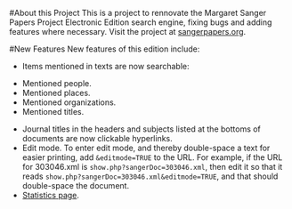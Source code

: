 #About this Project
This is a project to rennovate the Margaret Sanger Papers Project Electronic Edition search engine, fixing bugs and adding features where necessary. Visit the project at [sangerpapers.org](http://sangerpapers.org/sanger/app/documents/search.php).

#New Features
New features of this edition include: 
 * Items mentioned in texts are now searchable: 
  - Mentioned people. 
  - Mentioned places. 
  - Mentioned organizations. 
  - Mentioned titles.
 * Journal titles in the headers and subjects listed at the bottoms of documents are now clickable hyperlinks. 
 * Edit mode. To enter edit mode, and thereby double-space a text for easier printing, add `&editmode=TRUE` to the URL. For example, if the URL for 303046.xml is `show.php?sangerDoc=303046.xml`, then edit it so that it reads `show.php?sangerDoc=303046.xml&editmode=TRUE`, and that should double-space the document. 
 * [Statistics page](http://sangerpapers.org/sanger/app/documents/stats.php).   
